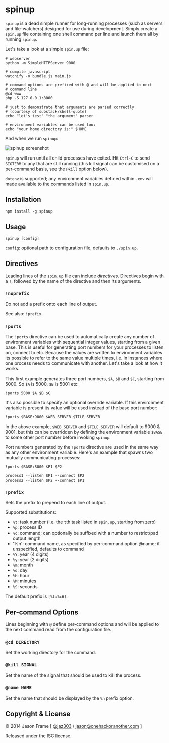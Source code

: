 # spinup

`spinup` is a dead simple runner for long-running processes (such as servers and file-watchers) designed for use during development. Simply create a `spin.up` file containing one shell command per line and launch them all by running `spinup`.

Let's take a look at a simple `spin.up` file:

    # webserver
    python -m SimpleHTTPServer 9000

    # compile javascript
    watchify -o bundle.js main.js

    # command options are prefixed with @ and will be applied to next
    # command line
    @cd www
    php -S 127.0.0.1:8000

    # just to demonstrate that arguments are parsed correctly
    # (courtesy of substack/shell-quote)
    echo "let's test" "the argument" parser

    # environment variables can be used too:
    echo "your home directory is:" $HOME

And when we run `spinup`:

![spinup screenshot](https://raw.githubusercontent.com/jaz303/spinup/master/screenshot.png)

`spinup` will run until all child processes have exited. Hit `Ctrl-C` to send `SIGTERM` to any that are still running (this kill signal can be customised on a per-command basis, see the `@kill` option below).

`dotenv` is supported; any environment variables defined within `.env` will made available to the commands listed in `spin.up`.

## Installation

    npm install -g spinup

## Usage

```shell
spinup [config]
```

`config`: optional path to configuration file, defaults to `./spin.up`.

## Directives

Leading lines of the `spin.up` file can include _directives_. Directives begin with a `!`, followed by the name of the directive and then its arguments.

### `!noprefix`

Do not add a prefix onto each line of output.

See also: `!prefix`.

### `!ports`

The `!ports` directive can be used to automatically create any number of environment variables with sequential integer values, starting from a given base. This is useful for generating port numbers for your processes to listen on, connect to etc. Because the values are written to environment variables its possible to refer to the same value multiple times, i.e. in instances where one process needs to communicate with another. Let's take a look at how it works.

This first example generates three port numbers, `$A`, `$B` and `$C`, starting from 5000. So `$A` is 5000, `$B` is 5001 etc:

```
!ports 5000 $A $B $C
```

It's also possible to specify an optional override variable. If this environment variable is present its value will be used instead of the base port number:

```
!ports $BASE:9000 $WEB_SERVER $TILE_SERVER
```

In the above example, `$WEB_SERVER` and `$TILE_SERVER` will default to 9000 &amp; 9001, but this can be overridden by defining the environment variable `$BASE` to some other port number before invoking `spinup`.

Port numbers generated by the `!ports` directive are used in the same way as any other environment variable. Here's an example that spawns two mutually communicating processes:

```
!ports $BASE:8000 $P1 $P2

process1 --listen $P1 --connect $P2
process2 --listen $P2 --connect $P1
```

### `!prefix`

Sets the prefix to prepend to each line of output.

Supported substitutions:

  * `%t`: task number (i.e. the `t`th task listed in `spin.up`, starting from zero)
  * `%p`: process ID
  * `%c`: command; can optionally be suffixed with a number to restrict/pad output length
  * '%n': command name, as specified by per-command option @name; if unspecified, defaults to command
  * `%Y`: year (4 digits)
  * `%y`: year (2 digits)
  * `%m`: month
  * `%d`: day
  * `%H`: hour
  * `%M`: minutes
  * `%S`: seconds

The default prefix is `[%t:%c6]`.

## Per-command Options

Lines beginning with `@` define per-command options and will be applied to the next command read from the configuration file.

### `@cd DIRECTORY`

Set the working directory for the command.

### `@kill SIGNAL`

Set the name of the signal that should be used to kill the process.

### `@name NAME`

Set the name that should be displayed by the `%n` prefix option.

## Copyright &amp; License

&copy; 2014 Jason Frame [ [@jaz303](http://twitter.com/jaz303) / [jason@onehackoranother.com](mailto:jason@onehackoranother.com) ]

Released under the ISC license.